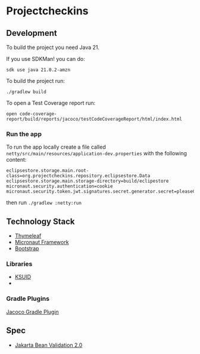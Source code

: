 # Projectcheckins

## Development

To build the project you need Java 21. 

If you use SDKMan! you can do: 

```
sdk use java 21.0.2-amzn
```

To build the project run: 

```
./gradlew build
```

To open a Test Coverage report run: 

```
open code-coverage-report/build/reports/jacoco/testCodeCoverageReport/html/index.html 
```

### Run the app

To run the app locally create a file called `netty/src/main/resources/application-dev.properties` with the following content: 

```properties
eclipsestore.storage.main.root-class=org.projectcheckins.repository.eclipsestore.Data
eclipsestore.storage.main.storage-directory=build/eclipestore
micronaut.security.authentication=cookie
micronaut.security.token.jwt.signatures.secret.generator.secret=pleaseChangeThisSecretForANewOne
```

then run `./gradlew :netty:run`

## Technology Stack

- [Thymeleaf](https://www.thymeleaf.org)
- [Micronaut Framework](https://micronaut.io/)
- [Bootstrap](https://getbootstrap.com)

### Libraries 

- [KSUID](https://github.com/ksuid/ksuid)
- 
### Gradle Plugins
[Jacoco Gradle Plugin](https://docs.gradle.org/current/userguide/jacoco_plugin.html)

## Spec

- [Jakarta Bean Validation 2.0](https://beanvalidation.org/2.0/spec/)